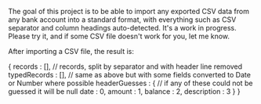The goal of this project is to be able to import any exported CSV data from any bank account into a standard format, with everything such as CSV separator and column headings auto-detected. It's a work in progress. Please try it, and if some CSV file doesn't work for you, let me know.

After importing a CSV file, the result is:

{
	records : [], // records, split by separator and with header line removed
	typedRecords : [], // same as above but with some fields converted to Date or Number where possible
	headerGuesses : { // if any of these could not be guessed it will be null
		date : 0,
		amount : 1,
		balance : 2,
		description : 3
	}
}

